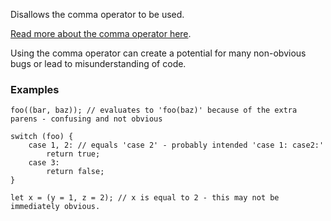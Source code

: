 Disallows the comma operator to be used.

[Read more about the comma operator here](https://developer.mozilla.org/en-US/docs/Web/JavaScript/Reference/Operators/Comma_Operator).


Using the comma operator can create a potential for many non-obvious bugs or lead to misunderstanding of code.

### Examples
```
foo((bar, baz)); // evaluates to 'foo(baz)' because of the extra parens - confusing and not obvious
```

```
switch (foo) {
    case 1, 2: // equals 'case 2' - probably intended 'case 1: case2:'
        return true;
    case 3:
        return false;
}
```

```
let x = (y = 1, z = 2); // x is equal to 2 - this may not be immediately obvious.
```
        


